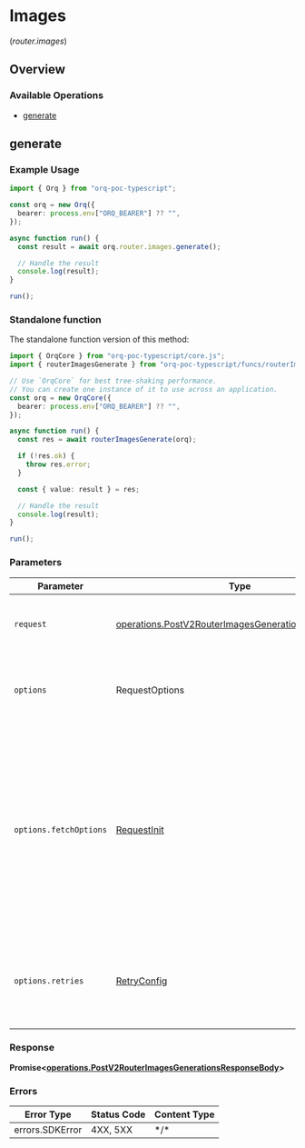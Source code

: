 # Images
(*router.images*)

## Overview

### Available Operations

* [generate](#generate)

## generate

### Example Usage

```typescript
import { Orq } from "orq-poc-typescript";

const orq = new Orq({
  bearer: process.env["ORQ_BEARER"] ?? "",
});

async function run() {
  const result = await orq.router.images.generate();

  // Handle the result
  console.log(result);
}

run();
```

### Standalone function

The standalone function version of this method:

```typescript
import { OrqCore } from "orq-poc-typescript/core.js";
import { routerImagesGenerate } from "orq-poc-typescript/funcs/routerImagesGenerate.js";

// Use `OrqCore` for best tree-shaking performance.
// You can create one instance of it to use across an application.
const orq = new OrqCore({
  bearer: process.env["ORQ_BEARER"] ?? "",
});

async function run() {
  const res = await routerImagesGenerate(orq);

  if (!res.ok) {
    throw res.error;
  }

  const { value: result } = res;

  // Handle the result
  console.log(result);
}

run();
```

### Parameters

| Parameter                                                                                                                                                                      | Type                                                                                                                                                                           | Required                                                                                                                                                                       | Description                                                                                                                                                                    |
| ------------------------------------------------------------------------------------------------------------------------------------------------------------------------------ | ------------------------------------------------------------------------------------------------------------------------------------------------------------------------------ | ------------------------------------------------------------------------------------------------------------------------------------------------------------------------------ | ------------------------------------------------------------------------------------------------------------------------------------------------------------------------------ |
| `request`                                                                                                                                                                      | [operations.PostV2RouterImagesGenerationsRequestBody](../../models/operations/postv2routerimagesgenerationsrequestbody.md)                                                     | :heavy_check_mark:                                                                                                                                                             | The request object to use for the request.                                                                                                                                     |
| `options`                                                                                                                                                                      | RequestOptions                                                                                                                                                                 | :heavy_minus_sign:                                                                                                                                                             | Used to set various options for making HTTP requests.                                                                                                                          |
| `options.fetchOptions`                                                                                                                                                         | [RequestInit](https://developer.mozilla.org/en-US/docs/Web/API/Request/Request#options)                                                                                        | :heavy_minus_sign:                                                                                                                                                             | Options that are passed to the underlying HTTP request. This can be used to inject extra headers for examples. All `Request` options, except `method` and `body`, are allowed. |
| `options.retries`                                                                                                                                                              | [RetryConfig](../../lib/utils/retryconfig.md)                                                                                                                                  | :heavy_minus_sign:                                                                                                                                                             | Enables retrying HTTP requests under certain failure conditions.                                                                                                               |

### Response

**Promise\<[operations.PostV2RouterImagesGenerationsResponseBody](../../models/operations/postv2routerimagesgenerationsresponsebody.md)\>**

### Errors

| Error Type      | Status Code     | Content Type    |
| --------------- | --------------- | --------------- |
| errors.SDKError | 4XX, 5XX        | \*/\*           |